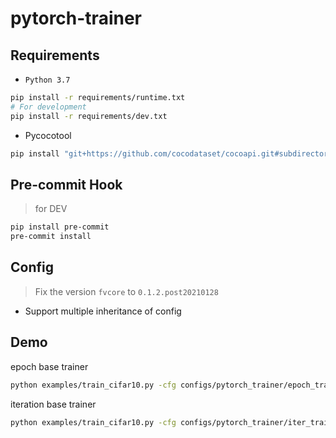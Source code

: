 # pytorch-trainer

## Requirements

* `Python 3.7`

```bash
pip install -r requirements/runtime.txt
# For development
pip install -r requirements/dev.txt
```

* Pycocotool

```bash
pip install "git+https://github.com/cocodataset/cocoapi.git#subdirectory=PythonAPI"
```

## Pre-commit Hook

> for DEV

```bash
pip install pre-commit
pre-commit install
```

## Config

> Fix the version `fvcore` to `0.1.2.post20210128`

* Support multiple inheritance of config

## Demo

epoch base trainer

```bash
python examples/train_cifar10.py -cfg configs/pytorch_trainer/epoch_trainer.yaml
```

iteration base trainer

```bash
python examples/train_cifar10.py -cfg configs/pytorch_trainer/iter_trainer.yaml
```
